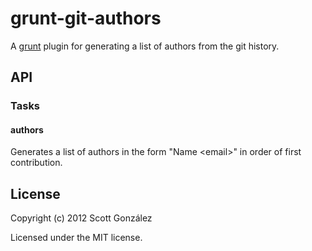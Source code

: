 # grunt-git-authors

A [grunt](https://github.com/gruntjs/grunt) plugin for generating a list of authors from the git history.

## API

### Tasks

#### authors

Generates a list of authors in the form "Name &lt;email>" in order of first contribution.

## License
Copyright (c) 2012 Scott González

Licensed under the MIT license.
